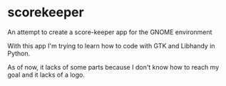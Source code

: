 # scorekeeper
An attempt to create a score-keeper app for the GNOME environment

With this app I'm trying to learn how to code with GTK and Libhandy in Python.

As of now, it lacks of some parts because I don't know how to reach my goal and it lacks of a logo.
